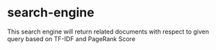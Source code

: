 # search-engine

This search engine will return related documents with respect to given query based on TF-IDF and PageRank Score

